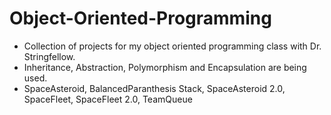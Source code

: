 # Object-Oriented-Programming

- Collection of projects for my object oriented programming class with Dr. Stringfellow. 
- Inheritance, Abstraction, Polymorphism and Encapsulation are being used.
- SpaceAsteroid, BalancedParanthesis Stack, SpaceAsteroid 2.0, SpaceFleet,
  SpaceFleet 2.0, TeamQueue
